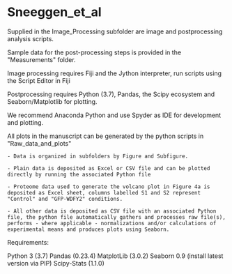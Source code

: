 # Sneeggen_et_al


Supplied in the Image_Processing subfolder are image and postprocessing analysis scripts. 

Sample data for the post-processing steps is provided in the "Measurements" folder. 

Image processing requires Fiji and the Jython interpreter, run scripts using the Script Editor in Fiji


Postprocessing requires Python (3.7), Pandas, the Scipy ecosystem and Seaborn/Matplotlib for plotting. 

We recommend Anaconda Python and use Spyder as IDE for development and plotting.

All plots in the manuscript can be generated by the python scripts in "Raw_data_and_plots"

	- Data is organized in subfolders by Figure and Subfigure. 
	
	- Plain data is deposited as Excel or CSV file and can be plotted directly by running the associated Python file

	- Proteome data used to generate the volcano plot in Figure 4a is deposited as Excel sheet, columns labelled S1 and S2 represent "Control" and "GFP-WDFY2" conditions. 
	
	- All other data is deposited as CSV file with an associated Python file, the python file automatically gathers and processes raw file(s), performs - where applicable - normalizations and/or calculations of experimental means and produces plots using Seaborn. 



Requirements:

Python 3 (3.7)
Pandas (0.23.4)
MatplotLib (3.0.2)
Seaborn 0.9 (install latest version via PIP)
Scipy-Stats (1.1.0)
